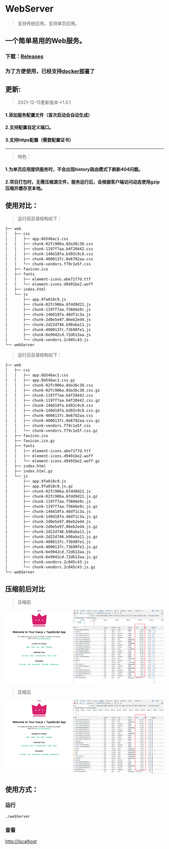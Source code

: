 # WebServer

> 支持传统应用，支持单页应用。

## 一个简单易用的Web服务。

### 下载：[Releases](https://github.com/zhangzhichaolove/WebServer/releases)

### 为了方便使用，已经支持[docker部署](./docker.md)了

## 更新:

> 2021-12-15更新版本->1.0.1
#### 1.添加服务配置文件（首次启动会自动生成）
#### 2.支持配置自定义端口。
#### 3.支持https配置（需要配置证书）

---

> 特色：

#### 1.为单页应用提供服务时，不会出现history路由模式下刷新404问题。
#### 2.项目打包时，无需压缩源文件，服务运行后，会根据客户端访问动态使用gzip压缩并缓存至本地。

## 使用对比：

> 运行前目录结构如下：

```
├── web
│   ├── css
│   │   ├── app.6b546ac1.css
│   │   ├── chunk-02fc906a.8da36c38.css
│   │   ├── chunk-1197f7aa.b4f20442.css
│   │   ├── chunk-140d18fa.bd93c9c8.css
│   │   ├── chunk-4000137c.8e6782aa.css
│   │   └── chunk-vendors.f79c1e5f.css
│   ├── favicon.ico
│   ├── fonts
│   │   ├── element-icons.abe71f7d.ttf
│   │   └── element-icons.d9491be2.woff
│   ├── index.html
│   └── js
│       ├── app.9fa010c9.js
│       ├── chunk-02fc906a.6fdd9d21.js
│       ├── chunk-1197f7aa.f5666e9c.js
│       ├── chunk-140d18fa.48df1c3a.js
│       ├── chunk-2d0e5e97.86eb2ed4.js
│       ├── chunk-2d22d746.b90aba11.js
│       ├── chunk-4000137c.f3b90fe1.js
│       ├── chunk-6e9942cd.72d613aa.js
│       └── chunk-vendors.2c045c43.js
└── webServer

```

> 运行后目录结构如下：

```
├── web
│   ├── css
│   │   ├── app.6b546ac1.css
│   │   ├── app.6b546ac1.css.gz
│   │   ├── chunk-02fc906a.8da36c38.css
│   │   ├── chunk-02fc906a.8da36c38.css.gz
│   │   ├── chunk-1197f7aa.b4f20442.css
│   │   ├── chunk-1197f7aa.b4f20442.css.gz
│   │   ├── chunk-140d18fa.bd93c9c8.css
│   │   ├── chunk-140d18fa.bd93c9c8.css.gz
│   │   ├── chunk-4000137c.8e6782aa.css
│   │   ├── chunk-4000137c.8e6782aa.css.gz
│   │   ├── chunk-vendors.f79c1e5f.css
│   │   └── chunk-vendors.f79c1e5f.css.gz
│   ├── favicon.ico
│   ├── favicon.ico.gz
│   ├── fonts
│   │   ├── element-icons.abe71f7d.ttf
│   │   ├── element-icons.d9491be2.woff
│   │   └── element-icons.d9491be2.woff.gz
│   ├── index.html
│   ├── index.html.gz
│   └── js
│       ├── app.9fa010c9.js
│       ├── app.9fa010c9.js.gz
│       ├── chunk-02fc906a.6fdd9d21.js
│       ├── chunk-02fc906a.6fdd9d21.js.gz
│       ├── chunk-1197f7aa.f5666e9c.js
│       ├── chunk-1197f7aa.f5666e9c.js.gz
│       ├── chunk-140d18fa.48df1c3a.js
│       ├── chunk-140d18fa.48df1c3a.js.gz
│       ├── chunk-2d0e5e97.86eb2ed4.js
│       ├── chunk-2d0e5e97.86eb2ed4.js.gz
│       ├── chunk-2d22d746.b90aba11.js
│       ├── chunk-2d22d746.b90aba11.js.gz
│       ├── chunk-4000137c.f3b90fe1.js
│       ├── chunk-4000137c.f3b90fe1.js.gz
│       ├── chunk-6e9942cd.72d613aa.js
│       ├── chunk-6e9942cd.72d613aa.js.gz
│       ├── chunk-vendors.2c045c43.js
│       └── chunk-vendors.2c045c43.js.gz
└── webServer

```

## 压缩前后对比

> 压缩前

![压缩前](./before.png)

> 压缩后

![压缩后](./after.png)

## 使用方式：

### 运行

```
./webServer
```

### 查看

[http://localhost](http://localhost)


